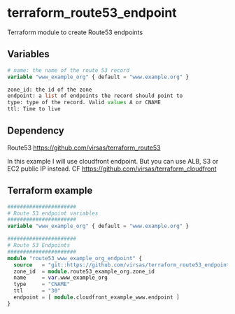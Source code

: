 # terraform_route53_endpoint

Terraform module to create Route53 endpoints

## Variables

``` terraform
# name: the name of the route 53 record
variable "www_example_org" { default = "www.example.org" }

zone_id: the id of the zone
endpoint: a list of endpoints the record should point to
type: type of the record. Valid values A or CNAME
ttl: Time to live
```

## Dependency

Route53 <https://github.com/virsas/terraform_route53>

In this example I will use cloudfront endpoint. But you can use ALB, S3 or EC2 public IP instead.
CF <https://github.com/virsas/terraform_cloudfront>

## Terraform example

``` terraform
######################
# Route 53 endpoint variables
######################
variable "www_example_org" { default = "www.example.org" }

######################
# Route 53 Endpoints
######################
module "route53_www_example_org_endpoint" {
  source   = "git::https://github.com/virsas/terraform_route53_endpoint.git?ref=v1.0.0"
  zone_id  = module.route53_example_org.zone_id
  name     = var.www_example_org
  type     = "CNAME"
  ttl      = "30"
  endpoint = [ module.cloudfront_example_www.endpoint ]
}
```
